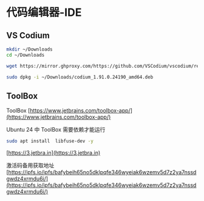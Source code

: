 # 代码编辑器-IDE

## VS Codium



```bash
mkdir ~/Downloads
cd ~/Downloads

wget https://mirror.ghproxy.com/https://github.com/VSCodium/vscodium/releases/download/1.91.0.24190/codium_1.91.0.24190_amd64.deb

sudo dpkg -i ~/Downloads/codium_1.91.0.24190_amd64.deb
```



## ToolBox


ToolBox [https://www.jetbrains.com/toolbox-app/](https://www.jetbrains.com/toolbox-app/)


Ubuntu 24 中 ToolBox 需要依赖才能运行

```bash
sudo apt install  libfuse-dev -y
```

[https://3.jetbra.in](https://3.jetbra.in)

激活码备用获取地址 [https://ipfs.io/ipfs/bafybeih65no5dklpqfe346wyeiak6wzemv5d7z2ya7nssdgwdz4xrmdu6i/](https://ipfs.io/ipfs/bafybeih65no5dklpqfe346wyeiak6wzemv5d7z2ya7nssdgwdz4xrmdu6i/)









